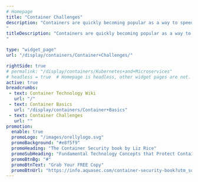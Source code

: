 ```yaml
---
# Homepage
title: "Container Challenges"
description: "Containers are quickly becoming popular as a way to speed and simplify application deployment. However, while developers often find it fast and easy to deploy containerized applications, experts say that enterprises sometimes run into unexpected challenges when deploying containers in production. This page gathers resources about some of the major challenges in container adoption and how to overcome them.
"
titleDescription: "Containers are quickly becoming popular as a way to speed and simplify application deployment. However, while developers often find it fast and easy to deploy containerized applications, experts say that enterprises sometimes run into unexpected challenges when deploying containers in production. This page gathers resources about some of the major challenges in container adoption and how to overcome them.
" 

type: "widget_page"
url: "/display/containers/Container+Challenges/" 

rightSide: true 
# permalink: "/display/containers/Kubernetes+and+Microservices"
# headless = true  # Homepage is headless, other widget pages are not.
active: true
breadcrumbs:
 - text: Container Technology Wiki
   url: "/"
 - text: Container Basics
   url: "/display/containers/Container+Basics"
 - text: Container Challenges
   url: ""
promotion:
  enable: true
  promoLogo: "/images/orellylogo.svg"
  promoBackground: "#e8f5f9"
  promoHeading: "The Container Security book by Liz Rice"
  promoSubHeading: "Fundamental Technology Concepts that Protect Containerized Applications"
  promoBtnBg: "#"
  promoBtnText: "Grab Your FREE Copy"
  promoBtnUrl: "https://info.aquasec.com/container-security-book?utm_source=wiki"
---
```


